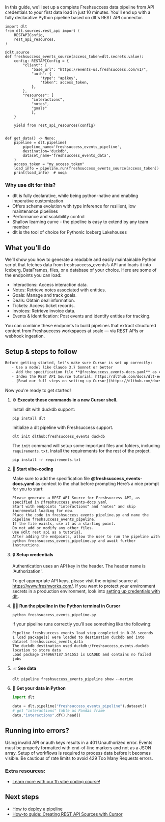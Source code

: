 In this guide, we'll set up a complete Freshsuccess data pipeline from API credentials to your first data load in just 10 minutes. You'll end up with a fully declarative Python pipeline based on dlt's REST API connector.

```python-outcome
import dlt
from dlt.sources.rest_api import (
    RESTAPIConfig,
    rest_api_resources,
)

@dlt.source
def freshsuccess_events_source(access_token=dlt.secrets.value):
    config: RESTAPIConfig = {
        "client": {
            "base_url": "https://events-us.freshsuccess.com/v1/",
            "auth": {
                "type": "apikey",
                "token": access_token,
            },
        },
        "resources": [
            "interactions",
            "notes",
            "goals"
            ],
    }

    yield from rest_api_resources(config)


def get_data() -> None:
    pipeline = dlt.pipeline(
        pipeline_name='freshsuccess_events_pipeline',
        destination='duckdb',
        dataset_name='freshsuccess_events_data', 
    )
    access_token = "my_access_token"
    load_info = pipeline.run(freshsuccess_events_source(access_token))
    print(load_info)  # noqa
```

### Why use dlt for this?

- dlt is fully declarative, while being python-native and enabling imperative customization
- Offers schema evolution with type inference for resilient, low maintenance pipelines
- Performance and scalability control
- Shallow learning curve - the pipeline is easy to extend by any team member
- dlt is the tool of choice for Pythonic Iceberg Lakehouses

## What you’ll do

We’ll show you how to generate a readable and easily maintainable Python script that fetches data from freshsuccess_events’s API and loads it into Iceberg, DataFrames, files, or a database of your choice. Here are some of the endpoints you can load:

- Interactions: Access interaction data.
- Notes: Retrieve notes associated with entities.
- Goals: Manage and track goals.
- Deals: Obtain deal information.
- Tickets: Access ticket records.
- Invoices: Retrieve invoice data.
- Events & Identification: Post events and identify entities for tracking.

You can combine these endpoints to build pipelines that extract structured content from Freshsuccess workspaces at scale — via REST APIs or webhook ingestion.

## Setup & steps to follow

```default
Before getting started, let's make sure Cursor is set up correctly:
   - Use a model like Claude 3.7 Sonnet or better
   - Add the specification file **@freshsuccess_events-docs.yaml** as context
   - Index the REST API Source tutorial: https://dlthub.com/docs/dlt-ecosystem/verified-sources/rest_api/ and add it to context as **@dlt rest api**
   - [Read our full steps on setting up Cursor](https://dlthub.com/docs/dlt-ecosystem/llm-tooling/cursor-restapi#23-configuring-cursor-with-documentation)
```

Now you're ready to get started! 

1. ⚙️ **Execute these commands in a new Cursor shell.**
    
    Install dlt with duckdb support:
    ```shell
    pip install dlt
    ```

    Initialize a dlt pipeline with Freshsuccess support.
    ```shell
    dlt init dlthub:freshsuccess_events duckdb
    ```

    The `init` command will setup some important files and folders, including `requirements.txt`. Install the requirements for the rest of the project.
    ```shell
    pip install -r requirements.txt
    ```
    
2. 🤠 **Start vibe-coding**
    
    Make sure to add the specification file **@freshsuccess_events-docs.yaml** as context to the chat before prompting
    Here’s a nice prompt for you to start: 
    
    ```prompt
    Please generate a REST API Source for Freshsuccess API, as specified in @freshsuccess_events-docs.yaml 
    Start with endpoints "interactions" and "notes" and skip incremental loading for now. 
    Place the code in freshsuccess_events_pipeline.py and name the pipeline freshsuccess_events_pipeline. 
    If the file exists, use it as a starting point. 
    Do not add or modify any other files. 
    Use @dlt rest api as a tutorial. 
    After adding the endpoints, allow the user to run the pipeline with python freshsuccess_events_pipeline.py and await further instructions.
    ```

    
3. 🔒 **Setup credentials** 
    
    Authentication uses an API key in the header. The header name is 'Authorization'.
    
    To get appropriate API keys, please visit the original source at https://www.freshworks.com/.
    If you want to protect your environment secrets in a production environment, look into [setting up credentials with dlt](https://dlthub.com/docs/walkthroughs/add_credentials).
    
4. 🏃‍♀️ **Run the pipeline in the Python terminal in Cursor**
    
    ```shell
    python freshsuccess_events_pipeline.py
    ```
    
    If your pipeline runs correctly you’ll see something like the following:
    
    ```shell
    Pipeline freshsuccess_events load step completed in 0.26 seconds
    1 load package(s) were loaded to destination duckdb and into dataset freshsuccess_events_data
    The duckdb destination used duckdb:/freshsuccess_events.duckdb location to store data
    Load package 1749667187.541553 is LOADED and contains no failed jobs
    ```
    
5. 📈 **See data**
    
    ```shell
    dlt pipeline freshsuccess_events_pipeline show --marimo
    ```
    
6. 🐍 **Get your data in Python**
    
    ```python
    import dlt

   data = dlt.pipeline("freshsuccess_events_pipeline").dataset()
   # get "interactions" table as Pandas frame
   data."interactions".df().head()
    ```

## Running into errors?

Using invalid API or auth keys results in a 401 Unauthorized error. Events must be properly formatted with end-of-line markers and not as a JSON array. Setup of workflows is required to process data before it becomes visible. Be cautious of rate limits to avoid 429 Too Many Requests errors.

### Extra resources:

- [Learn more with our 1h vibe coding course!](https://www.youtube.com/watch?v=GGid70rnJuM)

## Next steps

- [How to deploy a pipeline](https://dlthub.com/docs/walkthroughs/deploy-a-pipeline)
- [How-to guide: Creating REST API Sources with Cursor](https://dlthub.com/docs/dlt-ecosystem/llm-tooling/cursor-restapi)